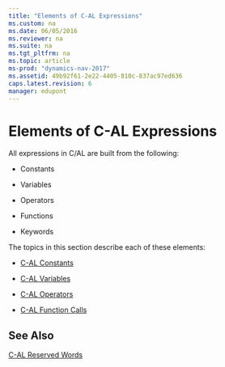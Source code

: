 ```yaml
---
title: "Elements of C-AL Expressions"
ms.custom: na
ms.date: 06/05/2016
ms.reviewer: na
ms.suite: na
ms.tgt_pltfrm: na
ms.topic: article
ms-prod: "dynamics-nav-2017"
ms.assetid: 49b92f61-2e22-4405-810c-837ac97ed636
caps.latest.revision: 6
manager: edupont
---
```

# Elements of C-AL Expressions
All expressions in C/AL are built from the following:  
  
-   Constants  
  
-   Variables  
  
-   Operators  
  
-   Functions  
  
-   Keywords  
  
 The topics in this section describe each of these elements:  
  
-   [C-AL Constants](C-AL-Constants.md)  
  
-   [C-AL Variables](C-AL-Variables.md)  
  
-   [C-AL Operators](C-AL-Operators.md)  
  
-   [C-AL Function Calls](C-AL-Function-Calls.md)  
  
## See Also  
 [C-AL Reserved Words](C-AL-Reserved-Words.md)